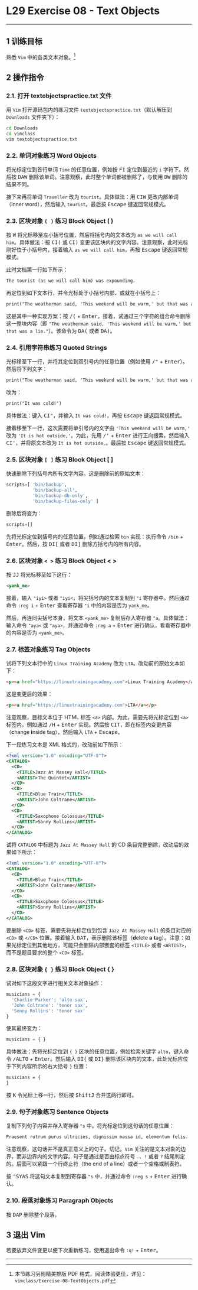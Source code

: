 # L29 Exercise 08 - Text Objects
---



## 1 训练目标

熟悉 `Vim` 中的各类文本对象。[^1]



## 2 操作指令

### 2.1. 打开 textobjectspractice.txt 文件

用 `Vim` 打开源码包内的练习文件 `textobjectspractice.txt`（默认解压到 `Downloads` 文件夹下）：

```bash
cd Downloads
cd vimclass
vim textobjectspractice.txt
```



### 2.2. 单词对象练习 Word Objects

将光标定位到首行单词 `Time` 的任意位置，例如按 <kbd>F</kbd><kbd>I</kbd> 定位到最近的 `i` 字符下。然后按 <kbd>D</kbd><kbd>A</kbd><kbd>W</kbd> 删除该单词。注意观察，此时整个单词都被删除了，与使用 <kbd>D</kbd><kbd>W</kbd> 删除的结果不同。

接下来再将单词 `Traveller` 改为 `tourist`。具体做法：用 <kbd>C</kbd><kbd>I</kbd><kbd>W</kbd> 更改内部单词（inner word），然后输入 `tourist`。最后按 <kbd>Escape</kbd> 键返回常规模式。



### 2.3. 区块对象 `( )` 练习 Block Object ( )

按 <kbd>W</kbd> 将光标移至左小括号位置，然后将括号内的文本改为 `as we will call him`。具体做法：按 <kbd>C</kbd><kbd>I</kbd><kbd>(</kbd> 或 <kbd>C</kbd><kbd>I</kbd><kbd>)</kbd> 变更该区块内的文字内容。注意观察，此时光标刚好位于小括号内，接着输入 `as we will call him`，再按 <kbd>Escape</kbd> 键返回常规模式。

 此时文档第一行如下所示：

```markdown
The tourist (as we will call him) was expounding.
```

再定位到如下文本行，并令光标处于小括号内部、或就在小括号上：

```markdown
print("The weatherman said, 'This weekend will be warm,' but that was a lie.")
```

这是其中一种实现方案：按 <kbd>/</kbd><kbd>(</kbd> + <kbd>Enter</kbd>。接着，试通过三个字符的组合命令删除这一整块内容（即 `"The weatherman said, 'This weekend will be warm,' but that was a lie."`）。该命令为 <kbd>D</kbd><kbd>A</kbd><kbd>(</kbd> 或者 <kbd>D</kbd><kbd>A</kbd><kbd>)</kbd>。



### 2.4. 引用字符串练习 Quoted Strings

光标移至下一行，并将其定位到双引号内的任意位置（例如使用 <kbd>/</kbd><kbd>"</kbd> + <kbd>Enter</kbd>）。然后将下列文字：

```markdown
print("The weatherman said, 'This weekend will be warm,' but that was a lie.")
```

改为：

```markdown
print("It was cold!")
```

具体做法：键入 <kbd>C</kbd><kbd>I</kbd><kbd>"</kbd>，并输入 `It was cold!`，再按 <kbd>Escape</kbd> 键返回常规模式。

接着移至下一行，这次需要将单引号内的文字由 `'This weekend will be warm,'` 改为 `'It is hot outside,'`。为此，先用 <kbd>/</kbd><kbd>'</kbd> + <kbd>Enter</kbd> 进行正向搜索，然后输入 <kbd>C</kbd><kbd>I</kbd><kbd>'</kbd>，并将原文本改为 `It is hot outside,`。最后按 <kbd>Escape</kbd> 键返回常规模式。



### 2.5. 区块对象 `[ ]` 练习 Block Object [ ]

快速删除下列括号内所有文字内容。这是删除前的原始文本：

```python
scripts=[ 'bin/backup',
          'bin/backup-all',
          'bin/backup-db-only',
          'bin/backup-files-only' ]
```

删除后将变为：

```python
scripts=[]
```

先将光标定位到括号内的任意位置，例如通过检索 `bin` 实现：执行命令 `/bin` + <kbd>Enter</kbd>。然后，按 <kbd>D</kbd><kbd>I</kbd><kbd>[</kbd> 或者 <kbd>D</kbd><kbd>I</kbd><kbd>]</kbd> 删除方括号内的所有内容。



### 2.6. 区块对象 `< >` 练习 Block Object < >

按 <kbd>J</kbd><kbd>J</kbd> 将光标移至如下这行：

```markdown
<yank_me>
```

接着，输入 `"iyi>` 或者 `"iyi<`，将尖括号内的文本复制到 `"i` 寄存器中。然后通过命令 `:reg i` + <kbd>Enter</kbd> 查看寄存器 `"i` 中的内容是否为 `yank_me`。

然后，再连同尖括号本身，将文本 `<yank_me>` 复制后存入寄存器 `"a`。具体做法：输入命令 `"aya<` 或 `"aya>`，并通过命令 `:reg a` + <kbd>Enter</kbd> 进行确认，看看寄存器中的内容是否为 `<yank_me>`。



### 2.7. 标签对象练习 Tag Objects

试将下列文本行中的 `Linux Training Academy` 改为 `LTA`。改动前的原始文本如下：

```html
<p><a href="https://linuxtrainingacademy.com">Linux Training Academy</a></p>
```

这是变更后的效果：

```html
<p><a href="https://linuxtrainingacademy.com">LTA</a></p>
```

注意观察，目标文本位于 HTML 标签 `<a>` 内部。为此，需要先将光标定位到 `<a>` 标签内，例如通过 <kbd>/</kbd><kbd>H</kbd> + <kbd>Enter</kbd> 实现。然后按 <kbd>C</kbd><kbd>I</kbd><kbd>T</kbd>，即在标签内变更内容（**c**hange **i**nside **t**ag），然后输入 `LTA` + <kbd>Escape</kbd>。

下一段练习文本是 XML 格式的，改动前如下所示：

```xml
<?xml version="1.0" encoding="UTF-8"?>
<CATALOG>
  <CD>
    <TITLE>Jazz At Massey Hall</TITLE>
    <ARTIST>The Quintet</ARTIST>
  </CD>
  <CD>
    <TITLE>Blue Train</TITLE>
    <ARTIST>John Coltrane</ARTIST>
  </CD>
  <CD>
    <TITLE>Saxophone Colossus</TITLE>
    <ARTIST>Sonny Rollins</ARTIST>
  </CD>
</CATALOG>
```

试将 `CATALOG` 中标题为 `Jazz At Massey Hall` 的 CD 条目完整删除，改动后的效果如下所示：

```xml
<?xml version="1.0" encoding="UTF-8"?>
<CATALOG>
  <CD>
    <TITLE>Blue Train</TITLE>
    <ARTIST>John Coltrane</ARTIST>
  </CD>
  <CD>
    <TITLE>Saxophone Colossus</TITLE>
    <ARTIST>Sonny Rollins</ARTIST>
  </CD>
</CATALOG>
```

要删除 `<CD>` 标签，需要先将光标定位到包含 `Jazz At Massey Hall` 的条目对应的 `<CD>` 或 `</CD>` 位置。接着输入 <kbd>D</kbd><kbd>A</kbd><kbd>T</kbd>，表示删除该标签（**d**elete **a** **t**ag）。注意：如果光标定位到其他地方，可能只会删除内部嵌套的标签 `<TITLE>` 或者 `<ARTIST>`，而不是题目要求的整个 `<CD>` 标签。



### 2.8. 区块对象 `{ }` 练习 Block Object { }

试对如下这段文字进行相关文本对象操作：

```python
musicians = {
  'Charlie Parker': 'alto sax',
  'John Coltrane': 'tenor sax',
  'Sonny Rollins': 'tenor sax'
}
```

使其最终变为：

```python
musicians = { }
```

具体做法：先将光标定位到 `{ }` 区块的任意位置，例如检索关键字 `alto`，键入命令 <kbd>/</kbd><kbd>A</kbd><kbd>L</kbd><kbd>T</kbd><kbd>O</kbd> + <kbd>Enter</kbd>。然后输入 <kbd>D</kbd><kbd>I</kbd><kbd>{</kbd> 或  <kbd>D</kbd><kbd>I</kbd><kbd>}</kbd> 删除该区块内的文本，此处光标应位于下列内容所示的右大括号 `}` 位置：

```markdown
musicians = {
}
```

按 <kbd>K</kbd> 令光标上移一行，然后按 <kbd>Shift</kbd><kbd>J</kbd> 合并这两行即可。



### 2.9. 句子对象练习 Sentence Objects

复制下列句子内容并存入寄存器 `"s` 中。将光标定位到这句话的任意位置：

```markdown
Praesent rutrum purus ultricies, dignissim massa id, elementum felis.
```

注意观察，这句话并不是真正意义上的句子。切记，`Vim` 关注的是文本对象的边界，而非边界内的文字内容。句子是通过是否由标点符号 `.`、`!` 或者 `?` 结尾判定的。后面可以紧跟一个行终止符（the end of a line）或者一个空格或制表符。 

按 <kbd>"</kbd><kbd>S</kbd><kbd>Y</kbd><kbd>A</kbd><kbd>S</kbd> 将这句文本复制到寄存器 `"s` 中，并通过命令 `:reg s` + <kbd>Enter</kbd> 进行确认。



### 2.10. 段落对象练习 Paragraph Objects

按 <kbd>D</kbd><kbd>A</kbd><kbd>P</kbd> 删除整个段落。



## 3 退出 Vim

若要放弃文件变更以便下次重新练习，使用退出命令 `:q!` + <kbd>Enter</kbd>。



---

[^1]: 本节练习另附精美排版 PDF 格式，阅读体验更佳，详见：`vimclass/Exercise-08-TextObjects.pdf`




